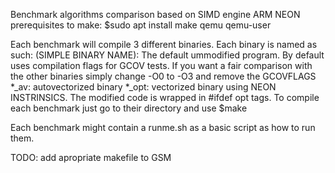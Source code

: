 Benchmark algorithms comparison based on SIMD engine ARM NEON
prerequisites to make:
$sudo apt install make qemu qemu-user 

Each benchmark will compile 3 different binaries. Each binary is named as such:
(SIMPLE BINARY NAME): The default ummodified program. By default uses compilation flags for GCOV tests. If you want a fair comparison with the other binaries simply change -O0 to -O3 and remove the GCOVFLAGS
*_av: autovectorized binary
*_opt: vectorized binary using NEON INSTRINSICS. The modified code is wrapped in 
#ifdef opt tags. 
To compile each benchmark just go to their directory and use $make

Each benchmark might contain a runme.sh as a basic script as how to run them.

TODO: add apropriate makefile to GSM

